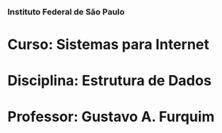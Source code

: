 ### Instituto Federal de São Paulo ###
# Curso: Sistemas para Internet
# Disciplina: Estrutura de Dados
# Professor: Gustavo A. Furquim
